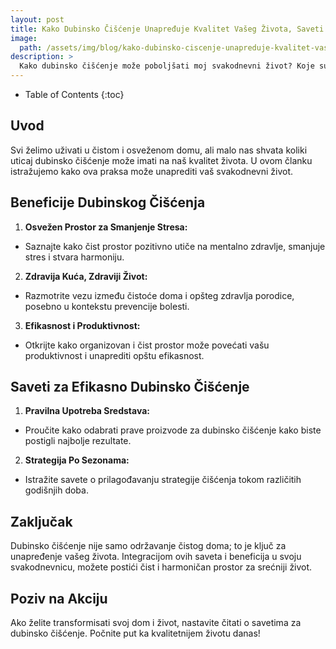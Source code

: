 ```yaml
---
layout: post
title: Kako Dubinsko Čišćenje Unapređuje Kvalitet Vašeg Života, Saveti i Beneficije
image: 
  path: /assets/img/blog/kako-dubinsko-ciscenje-unapreduje-kvalitet-vaseg-zivota-saveti-i-beneficije_dubinsko_pranje_ba.jpg
description: >
  Kako dubinsko čišćenje može poboljšati moj svakodnevni život? Koje su prednosti redovnog dubinskog čišćenja? Kako održavati čist i osvežen prostor dugoročno?
---
```



- Table of Contents
{:toc}


## Uvod

Svi želimo uživati u čistom i osveženom domu, ali malo nas shvata koliki uticaj dubinsko čišćenje može imati na naš kvalitet života. U ovom članku istražujemo kako ova praksa može unaprediti vaš svakodnevni život.

## Beneficije Dubinskog Čišćenja

1. **Osvežen Prostor za Smanjenje Stresa:**
  - Saznajte kako čist prostor pozitivno utiče na mentalno zdravlje, smanjuje stres i stvara harmoniju.

2. **Zdravija Kuća, Zdraviji Život:**
  - Razmotrite vezu između čistoće doma i opšteg zdravlja porodice, posebno u kontekstu prevencije bolesti.

3. **Efikasnost i Produktivnost:**
  - Otkrijte kako organizovan i čist prostor može povećati vašu produktivnost i unaprediti opštu efikasnost.

## Saveti za Efikasno Dubinsko Čišćenje

1. **Pravilna Upotreba Sredstava:**
  - Proučite kako odabrati prave proizvode za dubinsko čišćenje kako biste postigli najbolje rezultate.

2. **Strategija Po Sezonama:**
  - Istražite savete o prilagođavanju strategije čišćenja tokom različitih godišnjih doba.

## Zaključak

Dubinsko čišćenje nije samo održavanje čistog doma; to je ključ za unapređenje vašeg života. Integracijom ovih saveta i beneficija u svoju svakodnevnicu, možete postići čist i harmoničan prostor za srećniji život.

## Poziv na Akciju

Ako želite transformisati svoj dom i život, nastavite čitati o savetima za dubinsko čišćenje. Počnite put ka kvalitetnijem životu danas!